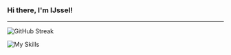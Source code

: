 <h3> Hi there, I'm IJssel!</h3>

---

<!-- ![stats](https://api.githubtrends.io/user/svg/IJIJI/repos?time_range=one_year&include_private=True&group=private&loc_metric=changed&theme=dark) -->

![GitHub Streak](https://streak-stats.demolab.com?user=IJIJI&theme=github-dark&hide_border=true&hide_current_streak=true) 

![My Skills](https://skillicons.dev/icons?i=cs,cpp,py,flask,html,css,js,jquery,php,selenium,unity,arduino,wordpress,ps,ai,pr,ae,ableton,visualstudio,vscode&theme=dark)
